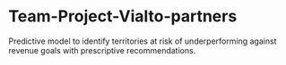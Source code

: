 # Team-Project-Vialto-partners
Predictive model to identify territories at risk of underperforming against revenue goals with prescriptive recommendations.
